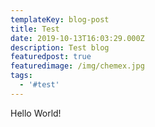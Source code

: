 ```yaml
---
templateKey: blog-post
title: Test
date: 2019-10-13T16:03:29.000Z
description: Test blog
featuredpost: true
featuredimage: /img/chemex.jpg
tags:
  - '#test'
---
```

Hello World!
